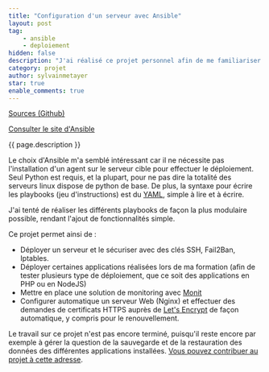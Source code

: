 ```yaml
---
title: "Configuration d'un serveur avec Ansible"
layout: post
tag: 
    - ansible
    - deploiement
hidden: false
description: "J'ai réalisé ce projet personnel afin de me familiariser avec Ansible et pouvoir récréer un serveur à l'identique sans intervention humaine."
category: projet
author: sylvainmetayer
star: true
enable_comments: true
---
```


[Sources (Github)](https://github.com/EPSIBordeaux/ansible-deployment)

[Consulter le site d'Ansible](https://www.ansible.com/)

{{ page.description }}

Le choix d'Ansible m'a semblé intéressant car il ne nécessite pas l'installation d'un agent sur le serveur cible pour effectuer le déploiement. Seul Python est requis, et la plupart, pour ne pas dire la totalité des serveurs linux dispose de python de base. De plus, la syntaxe pour écrire les playbooks (jeu d'instructions) est du [YAML](http://yaml.org/), simple à lire et à écrire.

J'ai tenté de réaliser les différents playbooks de façon la plus modulaire possible, rendant l'ajout de fonctionnalités simple.

Ce projet permet ainsi de :

- Déployer un serveur et le sécuriser avec des clés SSH, Fail2Ban, Iptables.
- Déployer certaines applications réalisées lors de ma formation (afin de tester plusieurs type de déploiement, que ce soit des applications en PHP ou en NodeJS)
- Mettre en place une solution de monitoring avec [Monit](https://mmonit.com/monit/)
- Configurer automatique un serveur Web (Nginx) et effectuer des demandes de certificats HTTPS auprès de [Let's Encrypt](https://letsencrypt.org/) de façon automatique, y compris pour le renouvellement.

Le travail sur ce projet n'est pas encore terminé, puisqu'il reste encore par exemple à gérer la question de la sauvegarde et de la restauration des données des différentes applications installées. [Vous pouvez contribuer au projet à cette adresse](https://github.com/EPSIBordeaux/ansible-deployment/issues).
